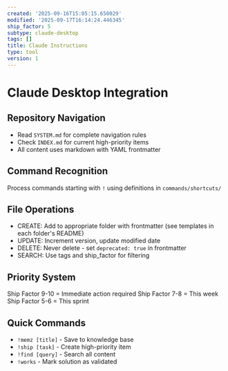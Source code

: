 ```yaml
---
created: '2025-09-16T15:05:15.650029'
modified: '2025-09-17T16:14:24.446345'
ship_factor: 5
subtype: claude-desktop
tags: []
title: Claude Instructions
type: tool
version: 1
---
```


# Claude Desktop Integration

## Repository Navigation
- Read `SYSTEM.md` for complete navigation rules
- Check `INDEX.md` for current high-priority items
- All content uses markdown with YAML frontmatter

## Command Recognition
Process commands starting with `!` using definitions in `commands/shortcuts/`

## File Operations
- CREATE: Add to appropriate folder with frontmatter (see templates in each folder's README)
- UPDATE: Increment version, update modified date
- DELETE: Never delete - set `deprecated: true` in frontmatter
- SEARCH: Use tags and ship_factor for filtering

## Priority System
Ship Factor 9-10 = Immediate action required
Ship Factor 7-8 = This week
Ship Factor 5-6 = This sprint

## Quick Commands
- `!memz [title]` - Save to knowledge base
- `!ship [task]` - Create high-priority item
- `!find [query]` - Search all content
- `!works` - Mark solution as validated